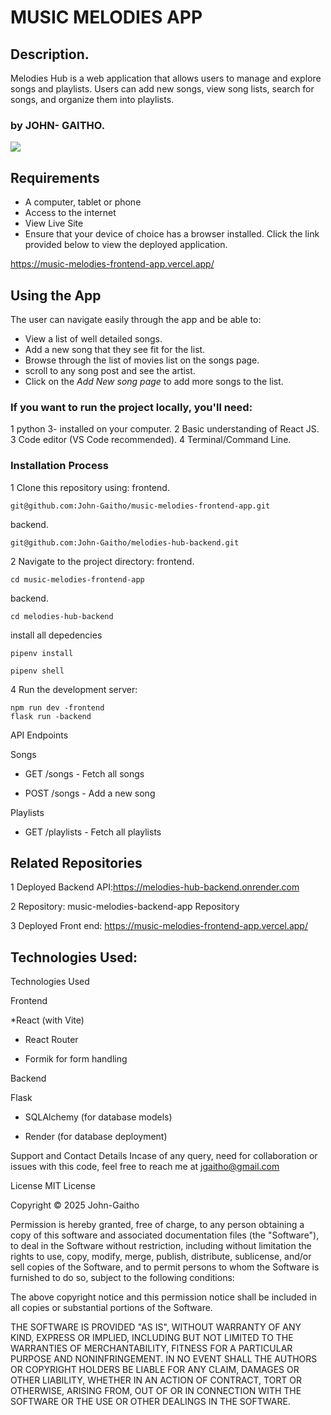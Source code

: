 # MUSIC MELODIES APP
## Description.
Melodies Hub is a web application that allows users to manage and explore songs and playlists. Users can add new songs, view song lists, search for songs, and organize them into playlists.

### by JOHN- GAITHO.
 
<img src="https://i.pcmag.com/imagery/lineups/01ChCTMYX8njQl9apZ5oyRi-1..v1569492807.jpg">

## Requirements

 - A computer, tablet or phone
 - Access to the internet
 - View Live Site
 - Ensure that your device of choice has a browser installed. Click the link provided below to view the deployed application.

https://music-melodies-frontend-app.vercel.app/

## Using the App
 The user can navigate easily through the app and be able to:

 - View a list of well detailed songs.
 - Add a new song that they see fit for the list. 
 - Browse through the list of movies list on the songs page.
 - scroll to any song post and see the artist.
 - Click on the *Add New song page* to add more songs to the list.

### If you want to run the project locally, you'll need:

1 python 3- installed on your computer.
2 Basic understanding of React JS.
3 Code editor (VS Code recommended).
4 Terminal/Command Line.

### Installation Process
 1 Clone this repository using:
 frontend.
```
git@github.com:John-Gaitho/music-melodies-frontend-app.git
```
 backend.
```
git@github.com:John-Gaitho/melodies-hub-backend.git
```

2 Navigate to the project directory:
  frontend.
```
cd music-melodies-frontend-app

```
  backend.
```
cd melodies-hub-backend
```
install all depedencies
```
pipenv install

pipenv shell 

```

4 Run the development server:
```
npm run dev -frontend
flask run -backend

```

API Endpoints

Songs

- GET /songs - Fetch all songs

- POST /songs - Add a new song

Playlists

- GET /playlists - Fetch all playlists



## Related Repositories
1 Deployed Backend API:https://melodies-hub-backend.onrender.com

2 Repository: music-melodies-backend-app Repository

3 Deployed Front end: https://music-melodies-frontend-app.vercel.app/


## Technologies Used:
   Technologies Used

Frontend

*React (with Vite)

* React Router

* Formik for form handling

Backend

Flask

* SQLAlchemy (for database models)

* Render (for database deployment)
   
Support and Contact Details
Incase of any query, need for collaboration or issues with this code, feel free to reach me at jgaitho@gmail.com

License
MIT License

Copyright © 2025 John-Gaitho

Permission is hereby granted, free of charge, to any person obtaining a copy of this software and associated documentation files (the "Software"), to deal in the Software without restriction, including without limitation the rights to use, copy, modify, merge, publish, distribute, sublicense, and/or sell copies of the Software, and to permit persons to whom the Software is furnished to do so, subject to the following conditions:

The above copyright notice and this permission notice shall be included in all copies or substantial portions of the Software.

THE SOFTWARE IS PROVIDED "AS IS", WITHOUT WARRANTY OF ANY KIND, EXPRESS OR IMPLIED, INCLUDING BUT NOT LIMITED TO THE WARRANTIES OF MERCHANTABILITY, FITNESS FOR A PARTICULAR PURPOSE AND NONINFRINGEMENT. IN NO EVENT SHALL THE AUTHORS OR COPYRIGHT HOLDERS BE LIABLE FOR ANY CLAIM, DAMAGES OR OTHER LIABILITY, WHETHER IN AN ACTION OF CONTRACT, TORT OR OTHERWISE, ARISING FROM, OUT OF OR IN CONNECTION WITH THE SOFTWARE OR THE USE OR OTHER DEALINGS IN THE SOFTWARE.




